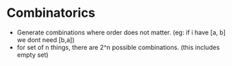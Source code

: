 # Combinatorics

- Generate combinations where order does not matter. (eg: if i have [a, b] we dont need [b,a])
- for set of n things, there are 2^n possible combinations. (this includes empty set)


